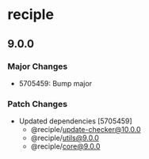 # reciple

## 9.0.0

### Major Changes

- 5705459: Bump major

### Patch Changes

- Updated dependencies [5705459]
  - @reciple/update-checker@10.0.0
  - @reciple/utils@9.0.0
  - @reciple/core@9.0.0
